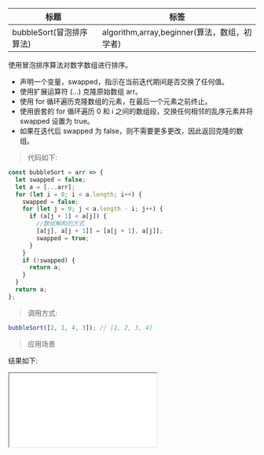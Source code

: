 | 标题                     | 标签                                         |
| ------------------------ | -------------------------------------------- |
| bubbleSort(冒泡排序算法) | algorithm,array,beginner(算法，数组，初学者) |

使用冒泡排序算法对数字数组进行排序。

- 声明一个变量，swapped，指示在当前迭代期间是否交换了任何值。
- 使用扩展运算符 (...) 克隆原始数组 arr。
- 使用 for 循环遍历克隆数组的元素，在最后一个元素之前终止。
- 使用嵌套的 for 循环遍历 0 和 i 之间的数组段，交换任何相邻的乱序元素并将 swapped 设置为 true。
- 如果在迭代后 swapped 为 false，则不需要更多更改，因此返回克隆的数组。

> 代码如下:

```js
const bubbleSort = arr => {
  let swapped = false;
  let a = [...arr];
  for (let i = 0; i < a.length; i++) {
    swapped = false;
    for (let j = 0; j < a.length - i; j++) {
      if (a[j + 1] < a[j]) {
        //数组解构的方式
        [a[j], a[j + 1]] = [a[j + 1], a[j]];
        swapped = true;
      }
    }
    if (!swapped) {
      return a;
    }
  }
  return a;
};
```

> 调用方式:

```js
bubbleSort([2, 1, 4, 3]); // [1, 2, 3, 4]
```

> 应用场景

<div class="code-editor" data-url="codes/javascript/html/bubbleSort.html" data-language="html"></div>

结果如下:

<iframe src="codes/javascript/html/bubbleSort.html"></iframe>
